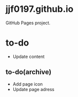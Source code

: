 # jjf0197.github.io
GitHub Pages project.

# to-do
* Update content

## to-do(archive)
* Add page icon
* Update page adress
